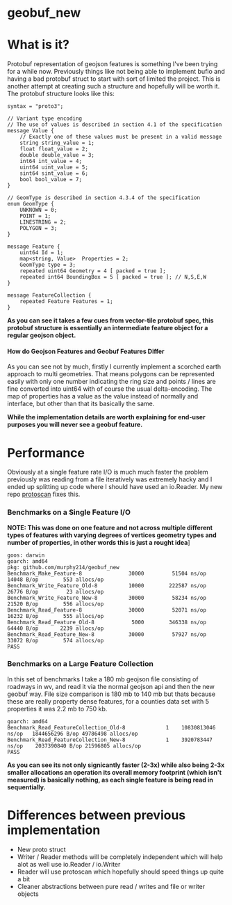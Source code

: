 # geobuf_new

# What is it?

Protobuf representation of geojson features is something I've been trying for a while now. Previously things like not being able to implement bufio and having a bad protobuf struct to start with sort of limited the project. This is another attempt at creating such a structure and hopefully will be worth it. The protobuf structure looks like this: 

```
syntax = "proto3";

// Variant type encoding
// The use of values is described in section 4.1 of the specification
message Value {
	// Exactly one of these values must be present in a valid message
	string string_value = 1;
	float float_value = 2;
	double double_value = 3;
	int64 int_value = 4;
	uint64 uint_value = 5;
	sint64 sint_value = 6;
	bool bool_value = 7;
}

// GeomType is described in section 4.3.4 of the specification
enum GeomType {
	UNKNOWN = 0;
	POINT = 1;
	LINESTRING = 2;
	POLYGON = 3;
}

message Feature {
	uint64 Id = 1;
	map<string, Value>  Properties = 2;
 	GeomType type = 3;
	repeated uint64 Geometry = 4 [ packed = true ];
	repeated int64 BoundingBox = 5 [ packed = true ]; // N,S,E,W
}

message FeatureCollection {
	repeated Feature Features = 1;
}
```

**As you can see it takes a few cues from vector-tile protobuf spec, this protobuf structure is essentially an intermediate feature object for a regular geojson object.** 

#### How do Geojson Features and Geobuf Features Differ

As you can see not by much, firstly I currently implement a scorched earth approach to multi geometries. That means polygons can be represented easily with only one number indicating the ring size and points / lines are fine converted into uint64 with of course the usual delta-encoding. The map of properties has a value as the value instead of normally and interface, but other than that its basically the same. 

**While the implementation details are worth explaining for end-user purposes you will never see a geobuf feature.**

# Performance

Obviously at a single feature rate I/O is much much faster the problem previously was reading from a file iteratively was extremely hacky and I ended up splitting up code where I should have used an io.Reader. My new repo [protoscan](github.com/murphy214/protoscan) fixes this. 

### Benchmarks on a Single Feature I/O 

**NOTE: This was done on one feature and not across multiple different types of features with varying degrees of vertices geometry types and number of properties, in other words this is just a rought idea**]

```
goos: darwin
goarch: amd64
pkg: github.com/murphy214/geobuf_new
Benchmark_Make_Feature-8        	   30000	     51504 ns/op	   14048 B/op	     553 allocs/op
Benchmark_Write_Feature_Old-8   	   10000	    222587 ns/op	   26776 B/op	      23 allocs/op
Benchmark_Write_Feature_New-8   	   30000	     58234 ns/op	   21520 B/op	     556 allocs/op
Benchmark_Read_Feature-8        	   30000	     52071 ns/op	   16232 B/op	     555 allocs/op
Benchmark_Read_Feature_Old-8    	    5000	    346338 ns/op	   64440 B/op	    2239 allocs/op
Benchmark_Read_Feature_New-8    	   30000	     57927 ns/op	   33072 B/op	     574 allocs/op
PASS
```
### Benchmarks on a Large Feature Collection 

In this set of benchmarks I take a 180 mb geojson file consisting of roadways in wv, and read it via the normal geojson api and then the new geobuf way. File size comparison is 180 mb to 140 mb but thats because these are really property dense features, for a counties data set with 5 properties it was 2.2 mb to 750 kb. 

```
goarch: amd64
Benchmark_Read_FeatureCollection_Old-8   	       1	10830813046 ns/op	1844656296 B/op	49786498 allocs/op
Benchmark_Read_FeatureCollection_New-8   	       1	3920783447 ns/op	2037390840 B/op	21596805 allocs/op
PASS
```

**As you can see its not only signicantly faster (2-3x) while also being 2-3x smaller allocations an operation its overall memory footprint (which isn't measured) is basically nothing, as each single feature is being read in sequentially.**



# Differences between previous implementation

* New proto struct
* Writer / Reader methods will be completely independent which will help alot as well use io.Reader / io.Writer
* Reader will use protoscan which hopefully should speed things up quite a bit
* Cleaner abstractions between pure read / writes and file or writer objects
